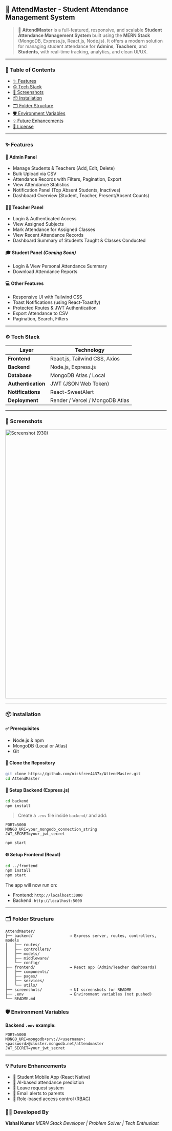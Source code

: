 ## 📘 AttendMaster - Student Attendance Management System

> 🚀 **AttendMaster** is a full-featured, responsive, and scalable **Student Attendance Management System** built using the **MERN Stack** (MongoDB, Express.js, React.js, Node.js). It offers a modern solution for managing student attendance for **Admins**, **Teachers**, and **Students**, with real-time tracking, analytics, and clean UI/UX.

---

### 📂 Table of Contents

* [✨ Features](#-features)
* [⚙️ Tech Stack](#️-tech-stack)
* [📸 Screenshots](#-screenshots)
* [📦 Installation](#-installation)
* [🗂 Folder Structure](#-folder-structure)
* [🛡️ Environment Variables](#️-environment-variables)
* [💡 Future Enhancements](#-future-enhancements)
* [📑 License](#-license)

---

### ✨ Features

#### 🔐 Admin Panel

* Manage Students & Teachers (Add, Edit, Delete)
* Bulk Upload via CSV
* Attendance Records with Filters, Pagination, Export
* View Attendance Statistics
* Notification Panel (Top Absent Students, Inactives)
* Dashboard Overview (Student, Teacher, Present/Absent Counts)

#### 🧑‍🏫 Teacher Panel

* Login & Authenticated Access
* View Assigned Subjects
* Mark Attendance for Assigned Classes
* View Recent Attendance Records
* Dashboard Summary of Students Taught & Classes Conducted

#### 🎓 Student Panel *(Coming Soon)*

* Login & View Personal Attendance Summary
* Download Attendance Reports

#### 💻 Other Features

* Responsive UI with Tailwind CSS
* Toast Notifications (using React-Toastify)
* Protected Routes & JWT Authentication
* Export Attendance to CSV
* Pagination, Search, Filters

---

### ⚙️ Tech Stack

| Layer              | Technology                      |
| ------------------ | ------------------------------- |
| **Frontend**       | React.js, Tailwind CSS, Axios   |
| **Backend**        | Node.js, Express.js             |
| **Database**       | MongoDB Atlas / Local           |
| **Authentication** | JWT (JSON Web Token)            |
| **Notifications**  | React-SweetAlert                |
| **Deployment**     | Render / Vercel / MongoDB Atlas |

---

### 📸 Screenshots

<img width="1892" height="838" alt="Screenshot (930)" src="https://github.com/user-attachments/assets/366d7854-c74d-490b-b25d-664cc6cc6ad7" />

---

### 📦 Installation

#### ✅ Prerequisites

* Node.js & npm
* MongoDB (Local or Atlas)
* Git

#### 📁 Clone the Repository

```bash
git clone https://github.com/nickfree4437x/AttendMaster.git
cd AttendMaster
```

#### 🔧 Setup Backend (Express.js)

```bash
cd backend
npm install
```

> Create a `.env` file inside `backend/` and add:

```
PORT=5000
MONGO_URI=your_mongodb_connection_string
JWT_SECRET=your_jwt_secret
```

```bash
npm start
```

#### 🌐 Setup Frontend (React)

```bash
cd ../frontend
npm install
npm start
```

The app will now run on:

* Frontend: `http://localhost:3000`
* Backend: `http://localhost:5000`

---

### 🗂 Folder Structure

```
AttendMaster/
├── backend/                → Express server, routes, controllers, models
│   ├── routes/
│   ├── controllers/
│   ├── models/
│   ├── middleware/
│   └── config/
├── frontend/               → React app (Admin/Teacher dashboards)
│   ├── components/
│   ├── pages/
│   ├── services/
│   └── utils/
├── screenshots/            → UI screenshots for README
├── .env                    → Environment variables (not pushed)
└── README.md
```

### 🛡️ Environment Variables

**Backend `.env` example:**

```
PORT=5000
MONGO_URI=mongodb+srv://<username>:<password>@cluster.mongodb.net/attendmaster
JWT_SECRET=your_jwt_secret
```

---

### 💡 Future Enhancements

* 📲 Student Mobile App (React Native)
* 🧠 AI-based attendance prediction
* 📝 Leave request system
* 📧 Email alerts to parents
* 🔐 Role-based access control (RBAC)


### 🙋‍♂️ Developed By

**Vishal Kumar**
*MERN Stack Developer | Problem Solver | Tech Enthusiast*

